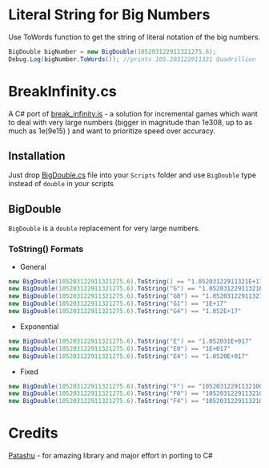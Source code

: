 # Literal String for Big Numbers
Use ToWords function to get the string of literal notation of the big numbers.
```csharp
BigDouble bigNumber = new BigDouble(105203122911321275.6);
Debug.Log(bigNumber.ToWords()); //prints 105.203122911321 Quadrillion
```


# BreakInfinity.cs
A C# port of [break_infinity.js](https://github.com/Patashu/break_infinity.js) - a solution for incremental games which want to deal with very large numbers (bigger in magnitude than 1e308, up to as much as 1e(9e15) ) and want to prioritize speed over accuracy.

## Installation

Just drop [BigDouble.cs](https://github.com/Razenpok/BreakInfinity.cs/blob/master/BreakInfinity/BigDouble.cs) file into your `Scripts` folder and use `BigDouble` type instead of `double` in your scripts

## BigDouble
`BigDouble` is a `double` replacement for very large numbers.

### ToString() Formats

- General
```csharp
new BigDouble(105203122911321275.6).ToString() == "1.05203122911321E+17"
new BigDouble(105203122911321275.6).ToString("G") == "1.05203122911321E+17"
new BigDouble(105203122911321275.6).ToString("G0") == "1.05203122911321E+17"
new BigDouble(105203122911321275.6).ToString("G1") == "1E+17"
new BigDouble(105203122911321275.6).ToString("G4") == "1.052E+17"
```
- Exponential
```csharp
new BigDouble(105203122911321275.6).ToString("E") == "1.052031E+017"
new BigDouble(105203122911321275.6).ToString("E0") == "1E+017"
new BigDouble(105203122911321275.6).ToString("E4") == "1.0520E+017"
```
- Fixed
```csharp
new BigDouble(105203122911321275.6).ToString("F") == "105203122911321000.00"
new BigDouble(105203122911321275.6).ToString("F0") == "105203122911321000"
new BigDouble(105203122911321275.6).ToString("F4") == "105203122911321000.0000"
```

# Credits
[Patashu](https://github.com/Patashu) - for amazing library and major effort in porting to C#
